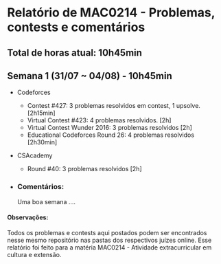 # Relatório de MAC0214 - Problemas, contests e comentários

## **Total de horas atual:** **10h45min** 

## Semana 1 (31/07 ~ 04/08) - __10h45min__
- Codeforces
	- Contest #427: 3 problemas resolvidos em contest, 1 upsolve. [2h15min]
	- Virtual Contest #423: 4 problemas resolvidos. [2h]
	- Virtual Contest Wunder 2016: 3 problemas resolvidos [2h]
	- Educational Codeforces Round 26: 4 problemas resolvidos [2h30min]
- CSAcademy
	- Round #40: 3 problemas resolvidos [2h]
	
- ### Comentários:
  Uma boa semana ....


#### Observações:

  Todos os problemas e contests aqui postados podem ser encontrados nesse mesmo repositório nas pastas dos respectivos juízes online.
  Esse relatório foi feito para a matéria MAC0214 - Atividade extracurricular em cultura e extensão.